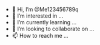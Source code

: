 - 👋 Hi, I’m @Me123456789q
- 👀 I’m interested in ...
- 🌱 I’m currently learning ...
- 💞️ I’m looking to collaborate on ...
- 📫 How to reach me ...

<!---
Me123456789q/Me123456789q is a ✨ special ✨ repository because its `README.md` (this file) appears on your GitHub profile.
You can click the Preview link to take a look at your changes.
--->
